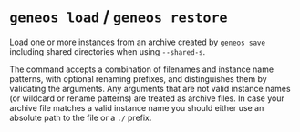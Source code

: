 # `geneos load` / `geneos restore`

Load one or more instances from an archive created by `geneos save` including shared directories when using `--shared-s`.

The command accepts a combination of filenames and instance name patterns, with optional renaming prefixes, and distinguishes them by validating the arguments. Any arguments that are not valid instance names (or wildcard or rename patterns) are treated as archive files. In case your archive file matches a valid instance name you should either use an absolute path to the file or a `./` prefix.

